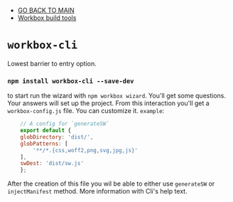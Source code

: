 - [GO BACK TO MAIN](../README.md)
- [Workbox build tools](WorkboxBuildTools.md)

# `workbox-cli`

Lowest barrier to entry option.
### `npm install workbox-cli --save-dev`

to start run the wizard with `npm workbox wizard`. You'll get some questions. Your answers will set up the project. From this interaction you'll get a `workbox-config.js` file. You can customize it. `example`:
```js
    // A config for `generateSW`
    export default {
    globDirectory: 'dist/',
    globPatterns: [
        '**/*.{css,woff2,png,svg,jpg,js}'
    ],
    swDest: 'dist/sw.js'
    };
```
After the creation of this file you wil be able to either use `generateSW` or `injectManifest` method. More information with Cli's help text. 